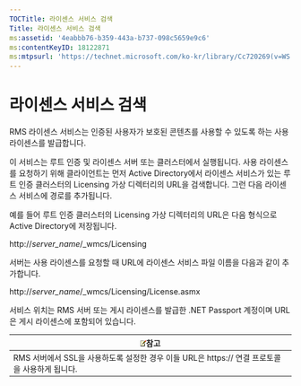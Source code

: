 ```yaml
---
TOCTitle: 라이센스 서비스 검색
Title: 라이센스 서비스 검색
ms:assetid: '4eabbb76-b359-443a-b737-098c5659e9c6'
ms:contentKeyID: 18122871
ms:mtpsurl: 'https://technet.microsoft.com/ko-kr/library/Cc720269(v=WS.10)'
---
```


라이센스 서비스 검색
====================

RMS 라이센스 서비스는 인증된 사용자가 보호된 콘텐츠를 사용할 수 있도록 하는 사용 라이센스를 발급합니다.

이 서비스는 루트 인증 및 라이센스 서버 또는 클러스터에서 실행됩니다. 사용 라이센스를 요청하기 위해 클라이언트는 먼저 Active Directory에서 라이센스 서비스가 있는 루트 인증 클러스터의 Licensing 가상 디렉터리의 URL을 검색합니다. 그런 다음 라이센스 서비스에 경로를 추가됩니다.

예를 들어 루트 인증 클러스터의 Licensing 가상 디렉터리의 URL은 다음 형식으로 Active Directory에 저장됩니다.

http://*server\_name*/\_wmcs/Licensing

서버는 사용 라이센스를 요청할 때 URL에 라이센스 서비스 파일 이름을 다음과 같이 추가합니다.

http://*server\_name*/\_wmcs/Licensing/License.asmx

서비스 위치는 RMS 서버 또는 게시 라이센스를 발급한 .NET Passport 계정이며 URL은 게시 라이센스에 포함되어 있습니다.

| ![](images/Cc720269.note(WS.10).gif)참고                          |
|------------------------------------------------------------------------------------------------|
| RMS 서버에서 SSL을 사용하도록 설정한 경우 이들 URL은 https:// 연결 프로토콜을 사용하게 됩니다. |
